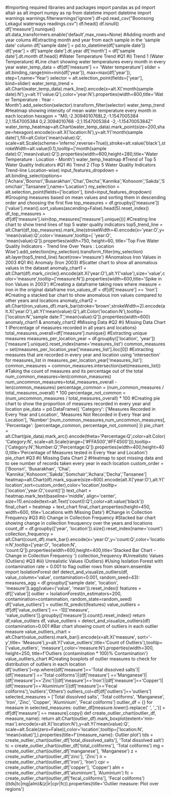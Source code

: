 #Importing required libraries and packages
import pandas as pd
import altair as alt 
import numpy as np 
from datetime import datetime
import warnings
warnings.filterwarnings('ignore')
df=pd.read_csv("Boonsong Lekagul waterways readings.csv")
df.head()
df.isnull()
df['measure'].nunique()
alt.data_transformers.enable('default',max_rows=None)
#Adding month and year colums
#Extracting month and year from each sample in the 'sample date' column
df['sample date'] = pd.to_datetime(df['sample date'])
df['year'] = df['sample date'].dt.year
df['month'] = df['sample date'].dt.month
df.head()
#Water Temperature Trend
#Q1
#i) Trend 1 (Water Temperature)
#Line chart showing water temperatures every month in every year 
water_temp_data = df[df['measure'] == 'Water temperature']
slider = alt.binding_range(min=min(df['year']), max=max(df['year']), step=1,name='Year')
selector = alt.selection_point(fields=['year'], bind=slider)
water_temp_trend = alt.Chart(water_temp_data).mark_line().encode(x=alt.X('month(sample date):N'),y=alt.Y('value:Q'),color='year:N').properties(width=800,title='Water Temperature : Year - Month').add_selection(selector).transform_filter(selector)
water_temp_trend
#Heatmap showing intensity of mean water temperature every month in each location
hexagon = "M0,-2.3094010768L2,-1.1547005384 2,1.1547005384 0,2.3094010768 -2,1.1547005384 -2,-1.1547005384Z"
water_temp_heatmap=alt.Chart(water_temp_data).mark_point(size=200,shape=hexagon).encode(x=alt.X('location:N'),y=alt.Y('month(sample date)'),fill=alt.Color('mean(value):Q', scale=alt.Scale(scheme='inferno',reverse=True)),stroke=alt.value('black'),strokeWidth=alt.value(0.1),tooltip=['month(sample date):O','mean(value):Q']).properties(width=600,height=280,title='Water Temperature : Location - Month')
water_temp_heatmap
#Trend of Top 5 Water Quality Indicators
#Q1
#i) Trend 2 (Top 5 Water Quality Indicators Trend-line Location-wise)
input_features_dropdown = alt.binding_select(options=['Achara','Boonsri','Busarakhan','Chai','Decha','Kannika','Kohsoom','Sakda','Somchair','Tansanee'],name='Location')
my_selection = alt.selection_point(fields=['location'], bind=input_features_dropdown)
#Grouping measures based on mean values and sorting them in descending order and choosing the first five
top_measures = df.groupby(['measure'])['value'].mean().sort_values(ascending=False).head(5).reset_index()
df_top_measures = df[df['measure'].isin(top_measures['measure'].unique())]
#Creating line chart to show trend lines of top 5 water quality indicators 
top5_trend_line = alt.Chart(df_top_measures).mark_line(strokeWidth=4).encode(x='year:O',y='mean(value):Q',color='measure',tooltip=[ 'year:O', 'mean(value):Q']).properties(width=750, height=60, title='Top Five Water Quality Indicators -  Trend line Over Years : Location Wise').add_selection(my_selection).transform_filter(my_selection)
alt.layer(top5_trend_line).facet(row='measure')
#Anomalous Iron Values in 2003
#Q1 
#ii) Anomaly (Iron 2003)
#Scatter chart to show all anomalous values in the dataset 
anomaly_chart1 = alt.Chart(df).mark_circle().encode(alt.X('year:O'),alt.Y('value'),size='value',color='measure',tooltip=['measure:N']).properties(width=600,title='Spike in Iron Values in 2003')
#Creating a dataframe taking rows where measure = iron in the original dataframe 
iron_values_df = df[df['measure'] == 'Iron']
#Creating a stacked bar chart to show anomalous iron values compared to other years and locations 
anomaly_chart2 = alt.Chart(iron_values_df).mark_bar(stroke='brown',strokeWidth=2).encode(alt.X('year:O'),alt.Y('mean(value):Q'),alt.Color('location:N'),tooltip=['location:N','sample date:T','mean(value):Q']).properties(width=600)
anomaly_chart1 & anomaly_chart2
#Missing Data 
#Q2
#i) Missing Data Chart 1 (Percentage of measures recorded in all years and locations)
total_measures_overall=df['measure'].nunique()
#Extracting unique measures 
measures_per_location_year = df.groupby(['location', 'year'])['measure'].unique().reset_index(name='measures_list')
common_measures = set(measures_per_location_year['measures_list'].iloc[0])
#Extracting measures that are recorded in every year and location using 'intersection'
for measures_list in measures_per_location_year['measures_list']:
    common_measures = common_measures.intersection(set(measures_list))
#Taking the count of measures and its percentage out of the total
num_common_measures=len(common_measures)
num_uncommon_measures=total_measures_overall - len(common_measures)
percentage_common = (num_common_measures / total_measures_overall) * 100
percentage_not_common = (num_uncommon_measures / total_measures_overall) * 100
#Creating pie chart to show the proportion of measures recorded in every year and location
pie_data = pd.DataFrame({
    'Category': ['Measures Recorded in Every Year and Location', 'Measures Not Recorded in Every Year and Location'],
    'Number':[num_common_measures,num_uncommon_measures],
    'Percentage': [percentage_common, percentage_not_common]
})
pie_chart = alt.Chart(pie_data).mark_arc().encode(theta='Percentage:Q',color=alt.Color('Category:N', scale=alt.Scale(range=['#FFA500','#FF4500'])),tooltip=['Category:N','Number:Q','Percentage:Q']).properties(width=400,height=400,title='Percentage of Measures tested in Every Year and Location')
pie_chart
#Q3
#i) Missing Data Chart 2 
#Heatmap to spot missing data and to see number of records taken every year in each location
custom_order = ['Boonsri', 'Busarakhan', 'Chai', 'Kannika','Kohsoom','Sakda','Somchair','Achara','Decha','Tansanee'] 
heatmap=alt.Chart(df).mark_square(size=800).encode(alt.X('year:O'),alt.Y('location',sort=custom_order),color='location',tooltip=['location','year:O','count()'])
text_chart = heatmap.mark_text(baseline='middle', align='center', size=11).encode(text=alt.Text('count():Q'),color=alt.value('black'))
final_chart = heatmap + text_chart
final_chart.properties(height=450, width=600, title='Locations with Missing Data') 
#Change in Collection Frequency
#Q3
#ii) Change in Collection Frequency 
#Stacked bar chart showing change in collection freuquency over the years and locations
count_df = df.groupby(['year', 'location']).size().reset_index(name='count')
collection_frequency = alt.Chart(count_df).mark_bar().encode(x='year:O',y='count:Q',color='location:N',tooltip=['year:O', 'location:N', 'count:Q']).properties(width=600,height=400,title='Stacked Bar Chart - Change in Collection Frequency ')
collection_frequency
#Unrealistic Values (Outliers)
#Q3
#iii) Unrealistic Values (Outliers)
#Using Isolation Forest with contamination rate = 0.001 to flag outlier rows
from sklearn.ensemble import IsolationForest
def detect_and_visualize_outliers(df, value_column='value', contamination=0.001, random_seed=43):
  measures_agg = df.groupby(['sample date', 'location', 'measure']).agg(value=('value', 'mean')).reset_index()
  features = df[['value']]
  outlier = IsolationForest(n_estimators=200, contamination=contamination, random_state=random_seed)
  df['value_outliers'] = outlier.fit_predict(features)
  value_outliers = df[df['value_outliers'] == -1][['measure', 'value_outliers']].groupby(['measure']).count().reset_index()
  return df,value_outliers
df, value_outliers = detect_and_visualize_outliers(df)
contamination=0.001
#Bar chart showing count of outliers in each outlier measure 
value_outliers_chart = alt.Chart(value_outliers).mark_bar().encode(x=alt.X('measure', sort='-y',title= 'Measure'),y=alt.Y('value_outliers',title='Count of Outliers'),tooltip=['value_outliers', 'measure'],color='measure:N').properties(width=300, height=250, title=f'Outliers {contamination * 100}% Contamination')
value_outliers_chart
#Creating boxplots of outlier measures to check for distribution of outliers in each location 
df['outliers']=np.where((df['measure']=='Total dissolved salts')|(df['measure'] =='Total coliforms')|(df['measure'] =='Manganese')|(df['measure']=='Zinc')|(df['measure']=='Iron')|(df['measure']=='Copper')|(df['measure']=='Aluminium')|(df['measure']=='Fecal coliforms'),'outliers','Others') 
outliers_col=df[df['outliers']=='outliers']
selected_measures = ['Total dissolved salts', 'Total coliforms', 'Manganese', 'Iron', 'Zinc', 'Copper', 'Aluminium', 'Fecal coliforms']
outlier_df = {}
for measure in selected_measures:
    outlier_df[measure.lower().replace(' ', '_')] = df[df['measure'] == measure].copy()
def create_outlier_chart(outlier_df, measure_name):
    return alt.Chart(outlier_df).mark_boxplot(extent='min-max').encode(x=alt.X('location:N'),y=alt.Y('mean(value):Q', scale=alt.Scale(zero=False)),color='location',tooltip=['location:N', 'mean(value)'],).properties(title=f'{measure_name}: Outlier plot')
tds = create_outlier_chart(outlier_df['total_dissolved_salts'], 'Total dissolved salt')
tc = create_outlier_chart(outlier_df['total_coliforms'], 'Total coliforms')
mg = create_outlier_chart(outlier_df['manganese'], 'Manganese')
z = create_outlier_chart(outlier_df['zinc'], 'Zinc')
ir = create_outlier_chart(outlier_df['iron'], 'Iron')
cpr = create_outlier_chart(outlier_df['copper'], 'Copper')
alm = create_outlier_chart(outlier_df['aluminium'], 'Aluminium')
fc = create_outlier_chart(outlier_df['fecal_coliforms'], 'Fecal coliforms')
((tds|tc|mg|alm)&(z|ir|cpr|fc)).properties(title='Outlier measure: Plot over regions')
